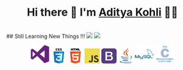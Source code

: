 <h1 align='center'>
  Hi there 👋  I'm   <a href="https://github.com/adityakohli03">
  Aditya Kohli</a> 👨‍💻
</h1>
<br>
##  Still Learning New Things !!!


<img src="https://github-readme-stats.vercel.app/api?username=adityakohli03&&show_icons=true&title_color=ffffff&icon_color=D308A8&text_color=daf7dc&bg_color=2980B9&count_private=true"/>
<img src="https://github-readme-stats.vercel.app/api/top-langs?username=adityakohli03&theme=dark&hide_langs_below=1"/>
<p align="center"> 
<img src=https://raw.githubusercontent.com/devicons/devicon/master/icons/visualstudio/visualstudio-plain.svg alt=vs-code width="50" height="50"/>
<img src=https://raw.githubusercontent.com/github/explore/80688e429a7d4ef2fca1e82350fe8e3517d3494d/topics/css/css.png alt=css3 width="40" height="40"/>
<img src=https://raw.githubusercontent.com/github/explore/80688e429a7d4ef2fca1e82350fe8e3517d3494d/topics/html/html.png alt=html5 width="40" height="40"/> 
<img src=https://raw.githubusercontent.com/github/explore/80688e429a7d4ef2fca1e82350fe8e3517d3494d/topics/javascript/javascript.png alt=javascript width="40" height="40"/> 
<img src=https://raw.githubusercontent.com/github/explore/80688e429a7d4ef2fca1e82350fe8e3517d3494d/topics/bootstrap/bootstrap.png alt=Bootstrap width="40" height="40"/> 
<img src=https://raw.githubusercontent.com/github/explore/80688e429a7d4ef2fca1e82350fe8e3517d3494d/topics/java/java.png alt=java width="40" height="40"/> 
<img src=https://raw.githubusercontent.com/devicons/devicon/master/icons/mysql/mysql-plain-wordmark.svg alt=mysql width="50" height="50"/>
  <img src=https://raw.githubusercontent.com/github/explore/80688e429a7d4ef2fca1e82350fe8e3517d3494d/topics/c/c.png alt=mysql width="50" height="50"/>
</p>
